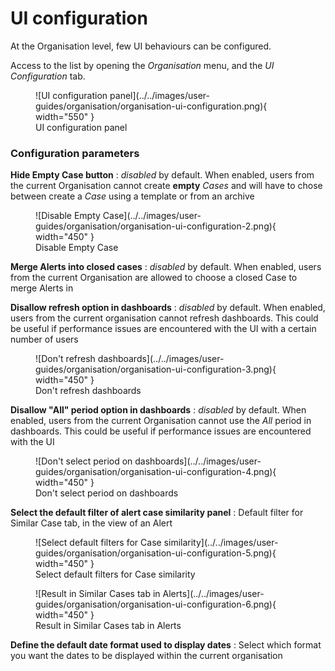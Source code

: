 # UI configuration

At the Organisation level, few UI behaviours can be configured.

Access to the list by opening the *Organisation* menu, and the *UI Configuration* tab.

<figure markdown>
  ![UI configuration panel](../../images/user-guides/organisation/organisation-ui-configuration.png){ width="550" }
  <figcaption>UI configuration panel</figcaption>
</figure>

### Configuration parameters

**Hide Empty Case button**
  : *disabled* by default. When enabled, users from the current Organisation cannot create **empty** *Cases* and will have to chose between create a *Case* using a template or from an archive

<figure markdown>
  ![Disable Empty Case](../../images/user-guides/organisation/organisation-ui-configuration-2.png){ width="450" }
  <figcaption>Disable Empty Case</figcaption>
</figure>

**Merge Alerts into closed cases**
  : *disabled* by default. When enabled, users from the current Organisation are allowed to choose a closed Case to merge Alerts in


**Disallow refresh option in dashboards**
  : *disabled* by default. When enabled, users from the current organisation cannot refresh dashboards. This could be useful if performance issues are encountered with the UI with a certain number of users

<figure markdown>
  ![Don't refresh dashboards](../../images/user-guides/organisation/organisation-ui-configuration-3.png){ width="450" }
  <figcaption>Don't refresh dashboards</figcaption>
</figure>


**Disallow "All" period option in dashboards**
  : *disabled* by default. When enabled, users from the current Organisation cannot use the *All* period in dashboards. This could be useful if performance issues are encountered with the UI

<figure markdown>
  ![Don't select period on dashboards](../../images/user-guides/organisation/organisation-ui-configuration-4.png){ width="450" }
  <figcaption>Don't select period on dashboards</figcaption>
</figure>

**Select the default filter of alert case similarity panel**
  : Default filter for Similar Case tab, in the view of an Alert

<figure markdown>
  ![Select default filters for Case similarity](../../images/user-guides/organisation/organisation-ui-configuration-5.png){ width="450" }
  <figcaption>Select default filters for Case similarity</figcaption>
</figure>

<figure markdown>
  ![Result in Similar Cases tab in Alerts](../../images/user-guides/organisation/organisation-ui-configuration-6.png){ width="450" }
  <figcaption>Result in Similar Cases tab in Alerts</figcaption>
</figure>

**Define the default date format used to display dates**
  : Select which format you want the dates to be displayed within the current organisation